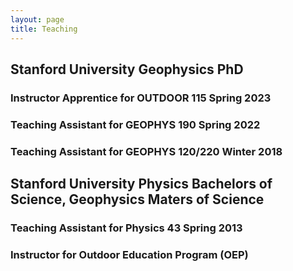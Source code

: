 ```yaml
---
layout: page
title: Teaching
---
```



## Stanford University Geophysics PhD

### Instructor Apprentice for OUTDOOR 115 Spring 2023

### Teaching Assistant for GEOPHYS 190 Spring 2022

### Teaching Assistant for GEOPHYS 120/220 Winter 2018

## Stanford University Physics Bachelors of Science, Geophysics Maters of Science

### Teaching Assistant for Physics 43 Spring 2013

### Instructor for Outdoor Education Program (OEP)

